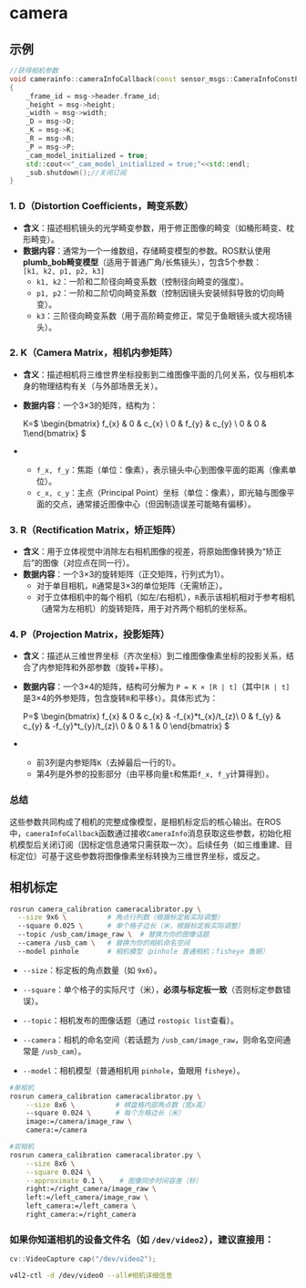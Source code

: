# camera

## 示例

```cpp
//获得相机参数
void camerainfo::cameraInfoCallback(const sensor_msgs::CameraInfoConstPtr& msg)
{
    _frame_id = msg->header.frame_id;
    _height = msg->height;
    _width = msg->width;
    _D = msg->D;
    _K = msg->K;
    _R = msg->R;
    _P = msg->P;
    _cam_model_initialized = true;
    std::cout<<"_cam_model_initialized = true;"<<std::endl;
    _sub.shutdown();//关闭订阅
}
```

### **1. D（Distortion Coefficients，畸变系数）​**​

- ​**​含义​**​：描述相机镜头的光学畸变参数，用于修正图像的畸变（如桶形畸变、枕形畸变）。
- ​**​数据内容​**​：通常为一个一维数组，存储畸变模型的参数。ROS默认使用​**​plumb_bob畸变模型​**​（适用于普通广角/长焦镜头），包含5个参数：  
  `[k1, k2, p1, p2, k3]`
  - `k1, k2`：一阶和二阶径向畸变系数（控制径向畸变的强度）。
  - `p1, p2`：一阶和二阶切向畸变系数（控制因镜头安装倾斜导致的切向畸变）。
  - `k3`：三阶径向畸变系数（用于高阶畸变修正，常见于鱼眼镜头或大视场镜头）。

### ​**​2. K（Camera Matrix，相机内参矩阵）​**​

- ​**​含义​**​：描述相机将三维世界坐标投影到二维图像平面的几何关系，仅与相机本身的物理结构有关（与外部场景无关）。

- ​**​数据内容​**​：一个3×3的矩阵，结构为：
  
  K=$ \begin{bmatrix} f_{x} & 0 & c_{x} \\ 0 & f_{y} & c_{y} \\ 0 & 0 & 1\end{bmatrix} $

- ​
  
  - `f_x, f_y`：焦距（单位：像素），表示镜头中心到图像平面的距离（像素单位）。
  - `c_x, c_y`：主点（Principal Point）坐标（单位：像素），即光轴与图像平面的交点，通常接近图像中心（但因制造误差可能略有偏移）。

### ​**​3. R（Rectification Matrix，矫正矩阵）​**​

- ​**​含义​**​：用于立体视觉中消除左右相机图像的视差，将原始图像转换为“矫正后”的图像（对应点在同一行）。
- ​**​数据内容​**​：一个3×3的旋转矩阵（正交矩阵，行列式为1）。
  - 对于单目相机，`R`通常是3×3的单位矩阵（无需矫正）。
  - 对于立体相机中的每个相机（如左/右相机），`R`表示该相机相对于参考相机（通常为左相机）的旋转矩阵，用于对齐两个相机的坐标系。

### ​**​4. P（Projection Matrix，投影矩阵）​**​

- ​**​含义​**​：描述从三维世界坐标（齐次坐标）到二维图像像素坐标的投影关系，结合了内参矩阵和外部参数（旋转+平移）。

- ​**​数据内容​**​：一个3×4的矩阵，结构可分解为 `P = K × [R | t]`（其中`[R | t]`是3×4的外参矩阵，包含旋转`R`和平移`t`）。具体形式为：
  
  P=$ \begin{bmatrix} f_{x} & 0 & c_{x} & -f_{x}*t_{x}/t_{z}\\ 0 & f_{y} & c_{y} & -f_{y}*t_{y}/t_{z}\\ 0 & 0 & 1 & 0 \end{bmatrix} $

- ​
  
  - 前3列是内参矩阵`K`（去掉最后一行的1）。
  - 第4列是外参的投影部分（由平移向量`t`和焦距`f_x, f_y`计算得到）。

### ​**​总结​**​

这些参数共同构成了相机的完整成像模型，是相机标定后的核心输出。在ROS中，`cameraInfoCallback`函数通过接收`CameraInfo`消息获取这些参数，初始化相机模型后关闭订阅（因标定信息通常只需获取一次）。后续任务（如三维重建、目标定位）可基于这些参数将图像像素坐标转换为三维世界坐标，或反之。

## 相机标定

```bash
rosrun camera_calibration cameracalibrator.py \
  --size 9x6 \          # 角点行列数（根据标定板实际调整）
  --square 0.025 \      # 单个格子边长（米，根据标定板实际调整）
  --topic /usb_cam/image_raw \  # 替换为你的图像话题
  --camera /usb_cam \   # 替换为你的相机命名空间
  --model pinhole       # 相机模型（pinhole 普通相机；fisheye 鱼眼）
```

- `--size`：标定板的角点数量（如 `9x6`）。

- `--square`：单个格子的实际尺寸（米），​**​必须与标定板一致​**​（否则标定参数错误）。

- `--topic`：相机发布的图像话题（通过 `rostopic list`查看）。

- `--camera`：相机的命名空间（若话题为 `/usb_cam/image_raw`，则命名空间通常是 `/usb_cam`）。

- `--model`：相机模型（普通相机用 `pinhole`，鱼眼用 `fisheye`）。

```bash
#单相机
rosrun camera_calibration cameracalibrator.py \
    --size 8x6 \          # 棋盘格内部角点数（宽x高）
    --square 0.024 \      # 每个方格边长（米）
    image:=/camera/image_raw \
    camera:=/camera

#双相机
rosrun camera_calibration cameracalibrator.py \
    --size 8x6 \
    --square 0.024 \
    --approximate 0.1 \    # 图像同步时间容差（秒）
    right:=/right_camera/image_raw \
    left:=/left_camera/image_raw \
    left_camera:=/left_camera \
    right_camera:=/right_camera
```

### 如果你知道相机的设备文件名（如 `/dev/video2`），建议直接用：

```cpp
cv::VideoCapture cap("/dev/video2");
```

```bash
v4l2-ctl -d /dev/video0 --all#相机详细信息
```
